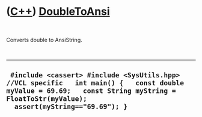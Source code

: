 



 

 

 

 

 

([C++](Cpp.md)) [DoubleToAnsi](CppDoubleToAnsi.md)
====================================================

 

Converts double to AnsiString.

 

  -------------------------------------------------------------------------------------------------------------------------------------------------------------------------------------------
  ` #include <cassert> #include <SysUtils.hpp> //VCL specific   int main() {   const double myValue = 69.69;   const String myString = FloatToStr(myValue);   assert(myString=="69.69"); }`
  -------------------------------------------------------------------------------------------------------------------------------------------------------------------------------------------

 

 

 

 

 





 



